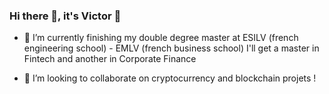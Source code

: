 ### Hi there 👋, it's Victor 🤸

- 🌱 I’m currently finishing my double degree master at ESILV (french engineering school) - EMLV (french business school) I'll get a master in Fintech and another in Corporate Finance

- 👯 I’m looking to collaborate on cryptocurrency and blockchain projets !



